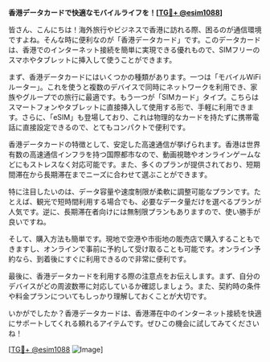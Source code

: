 **香港データカードで快適なモバイルライフを！[[TG💪+ @esim1088](https://t.me/s/esim1088)]**

皆さん、こんにちは！海外旅行やビジネスで香港に訪れる際、困るのが通信環境ですよね。そんな時に便利なのが「香港データカード」です。このデータカードは、香港でのインターネット接続を簡単に実現できる優れもので、SIMフリーのスマホやタブレットに挿入して使うことができます。

まず、香港データカードにはいくつかの種類があります。一つは「モバイルWiFiルーター」。これを使うと複数のデバイスで同時にネットワークを利用でき、家族やグループでの旅行に最適です。もう一つが「SIMカード」タイプ。こちらはスマートフォンやタブレットに直接挿入して使用する形で、手軽に利用できます。さらに、「eSIM」も登場しており、これは物理的なカードを持たずに携帯電話に直接設定できるので、とてもコンパクトで便利です。

香港データカードの特徴として、安定した高速通信が挙げられます。香港は世界有数の高速通信インフラを持つ国際都市なので、動画視聴やオンラインゲームなどにもストレスなく対応可能です。また、多くのプランが提供されており、短期間滞在から長期滞在までニーズに合わせて選ぶことができます。

特に注目したいのは、データ容量や速度制限が柔軟に調整可能なプランです。たとえば、観光で短時間利用する場合でも、必要なデータ量だけを選べるプランが人気です。逆に、長期滞在者向けには無制限プランもありますので、使い勝手が良いですね。

そして、購入方法も簡単です。現地で空港や市街地の販売店で購入することもできますし、オンラインで事前に予約して受け取ることも可能です。オンライン予約なら、到着後にすぐに利用できるので非常に便利です。

最後に、香港データカードを利用する際の注意点をお伝えします。まず、自分のデバイスがどの周波数帯に対応しているか確認しましょう。また、契約時の条件や料金プランについてもしっかり理解しておくことが大切です。

いかがでしたか？香港データカードは、香港滞在中のインターネット接続を快適にサポートしてくれる頼れるアイテムです。ぜひこの機会に試してみてくださいね！

[[TG💪+ @esim1088](https://t.me/s/esim1088) ![Image](https://i.postimg.cc/Y0z9fWf4/image.png)]